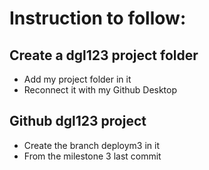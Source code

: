 # Instruction to follow:

## Create a dgl123 project folder
- Add my project folder in it
- Reconnect it with my Github Desktop
## Github dgl123 project
- Create the branch deploym3 in it
- From the milestone 3 last commit
